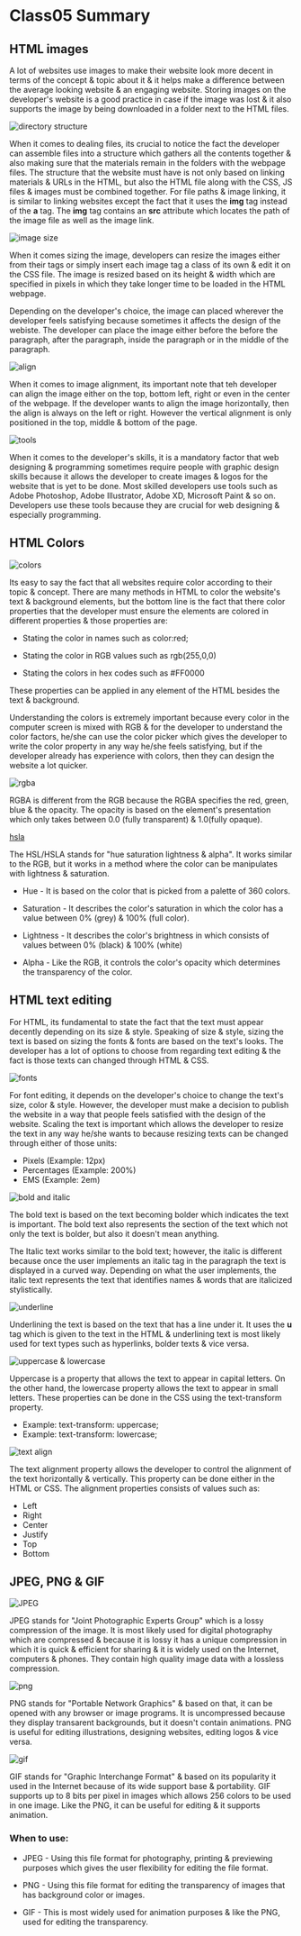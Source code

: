 # Class05 Summary

## HTML images

A lot of websites use images to make their website look more decent in terms of the concept & topic about it & it helps make a difference between the average looking website & an engaging website. Storing images on the developer's website is a good practice in case if the image was lost & it also supports the image by being downloaded in a folder next to the HTML files.

![directory structure](https://stuyhsdesign.files.wordpress.com/2015/09/directory-structure1.png)

When it comes to dealing files, its crucial to notice the fact the developer can assemble files into a structure which gathers all the contents together & also making sure that the materials remain in the folders with the webpage files. The structure that the website must have is not only based on linking materials & URLs in the HTML, but also the HTML file along with the CSS, JS files & images must be combined together. For file paths & image linking, it is similar to linking websites except the fact that it uses the **img** tag instead of the **a** tag. The **img** tag contains an **src** attribute which locates the path of the image file as well as the image link.

![image size](https://www.wikihow.com/images/thumb/b/be/Set-Image-Width-and-Height-Using-HTML-Step-3-Version-3.jpg/v4-460px-Set-Image-Width-and-Height-Using-HTML-Step-3-Version-3.jpg.webp)

When it comes sizing the image, developers can resize the images either from their tags or simply insert each image tag a class of its own & edit it on the CSS file. The image is resized based on its height & width which are specified in pixels in which they take longer time to be loaded in the HTML webpage.

Depending on the developer's choice, the image can placed wherever the developer feels satisfying because sometimes it affects the design of the webiste. The developer can place the image either before the before the paragraph, after the paragraph, inside the paragraph or in the middle of the paragraph.

![align](https://www.wikihow.com/images/thumb/a/a0/Align-Something-in-HTML-Step-3-Version-4.jpg/v4-460px-Align-Something-in-HTML-Step-3-Version-4.jpg.webp)

When it comes to image alignment, its important note that teh developer can align the image either on the top, bottom left, right or even in the center of the webpage. If the developer wants to align the image horizontally, then the align is always on the left or right. However the vertical alignment is only positioned in the top, middle & bottom of the page.

![tools](https://www.x-cart.com/wp-content/uploads/2019/01/1_design_tools.jpg)

When it comes to the developer's skills, it is a mandatory factor that web designing & programming sometimes require people with graphic design skills because it allows the developer to create images & logos for the website that is yet to be done. Most skilled developers use tools such as Adobe Photoshop, Adobe Illustrator, Adobe XD, Microsoft Paint & so on. Developers use these tools because they are crucial for web designing & especially programming.

## HTML Colors

![colors](https://www.w3schools.com/colors/img_colormap.gif)

Its easy to say the fact that all websites require color according to their topic & concept. There are many methods in HTML to color the website's text & background elements, but the bottom line is the fact that there color properties that the developer must ensure the elements are colored in different properties & those properties are:

* Stating the color in names such as color:red;

* Stating the color in RGB values such as rgb(255,0,0)

* Stating the colors in hex codes such as #FF0000

These properties can be applied in any element of the HTML besides the text & background.

Understanding the colors is extremely important because every color in the computer screen is mixed with RGB & for the developer to understand the color factors, he/she can use the color picker which gives the developer to write the color property in any way he/she feels satisfying, but if the developer already has experience with colors, then they can design the website a lot quicker.

![rgba](https://image.slidesharecdn.com/refreshdc-html5css3-090719085307-phpapp01/95/up-to-speed-on-html-5-and-css-3-36-728.jpg?cb=1252999046)

RGBA is different from the RGB because the RGBA specifies the red, green, blue & the opacity. The opacity is based on the element's presentation which only takes between 0.0 (fully transparent) & 1.0(fully opaque).

[hsla](https://elad.medium.com/why-css-hsl-colors-are-better-83b1e0b6eead)

The HSL/HSLA stands for "hue saturation  lightness & alpha". It works similar to the RGB, but it works in a method where the color can be manipulates with lightness & saturation.

* Hue - It is based on the color that is picked from a palette of 360 colors.

* Saturation - It describes the color's saturation in which the color has a value between 0% (grey) & 100% (full color).

* Lightness - It describes the color's brightness in which consists of values between 0% (black) & 100% (white)

* Alpha - Like the RGB, it controls the color's opacity which determines the transparency of the color.

## HTML text editing

For HTML, its fundamental to state the fact that the text must appear decently depending on its size & style. Speaking of size & style, sizing the text is based on sizing the fonts & fonts are based on the text's looks. The developer has a lot of options to choose from regarding text editing & the fact is those texts can changed through HTML & CSS.

![fonts](https://i1.wp.com/www.tutorialbrain.com/wp-content/uploads/2019/02/Font-in-HTML.jpg?fit=1920%2C1080&ssl=1&is-pending-load=1)

For font editing, it depends on the developer's choice to change the text's size, color & style. However, the developer must make a decision to publish the website in a way that people feels satisfied with the design of the website. Scaling the text is important which allows the developer to resize the text in any way he/she wants to because resizing texts can be changed through either of those units:

* Pixels (Example: 12px)
* Percentages (Example: 200%)
* EMS (Example: 2em)


![bold and italic](https://www.homeandlearn.co.uk/WD/images/chapter1/webpage_B_I_tags.gif)

The bold text is based on the text becoming bolder which indicates the text is important. The bold text also represents the section of the text which not only the text is bolder, but also it doesn't mean anything.


The Italic text works similar to the bold text; however, the italic is different because once the user implements an italic tag in the paragraph the text is displayed in a curved way. Depending on what the user implements, the italic text represents the text that identifies names & words that are italicized stylistically.

![underline](https://www.dummies.com/wp-content/uploads/412574.image0.jpg)

Underlining the text is based on the text that has a line under it. It uses the **u** tag which is given to the text in the HTML & underlining text is most likely used for text types such as hyperlinks, bolder texts & vice versa.

![uppercase & lowercase](https://www.htmlgoodies.com/wp-content/uploads/2021/04/CSS-uppercase-and-CSS-lowercase_fig2.gif)

Uppercase is a property that allows the text to appear in capital letters. On the other hand, the lowercase property allows the text to appear in small letters. These properties can be done in the CSS using the text-transform property.
* Example: text-transform: uppercase;
* Example: text-transform: lowercase;

![text align](https://www.tutorialandexample.com/wp-content/uploads/2020/10/image-434.png)

The text alignment property allows the developer to control the alignment of the text horizontally & vertically. This property can be done either in the HTML or CSS. The alignment properties consists of values such as:
* Left
* Right
* Center
* Justify
* Top
* Bottom

## JPEG, PNG & GIF

![JPEG](https://upload.wikimedia.org/wikipedia/commons/3/3f/JPEG_example_flower.jpg)

JPEG stands for "Joint Photographic Experts Group" which is a lossy compression of the image. It is most likely used for digital photography which are compressed & because it is lossy it has a unique compression in which it is quick & efficient for sharing & it is widely used on the Internet, computers & phones. They contain high quality image data with a lossless compression.

![png](https://convertpng.com/wp-content/uploads/2020/01/1.png)

PNG stands for "Portable Network Graphics" & based on that, it can be opened with any browser or image programs. It is uncompressed because they display transarent backgrounds, but it doesn't contain animations. PNG is useful for editing illustrations, designing websites, editing logos & vice versa.

![gif](https://i.stack.imgur.com/PzC1L.gif)

GIF stands for "Graphic Interchange Format" & based on its popularity it used in the Internet because of its wide support base & portability. GIF supports up to 8 bits per pixel in images which allows 256 colors to be used in one image. Like the PNG, it can be useful for editing & it supports animation.

### When to use:

* JPEG - Using this file format for photography, printing & previewing purposes which gives the user flexibility for editing the file format.

* PNG - Using this file format for editing the transparency of images that has background color or images.

* GIF - This is most widely used for animation purposes & like the PNG, used for editing the transparency.